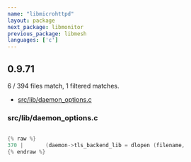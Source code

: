 ```yaml
---
name: "libmicrohttpd"
layout: package
next_package: libmonitor
previous_package: libmesh
languages: ['c']
---
```

## 0.9.71
6 / 394 files match, 1 filtered matches.

 - [src/lib/daemon_options.c](#srclibdaemon_optionsc)

### src/lib/daemon_options.c

```c

{% raw %}
370 |       (daemon->tls_backend_lib = dlopen (filename,
{% endraw %}

```